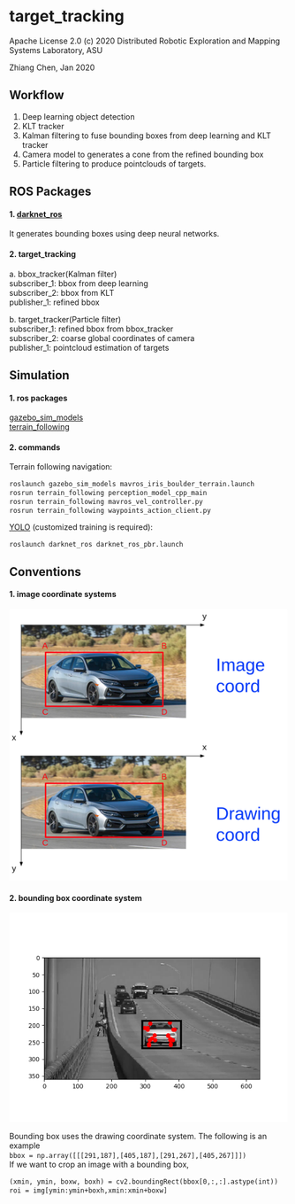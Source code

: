 # target_tracking
Apache License 2.0 (c) 2020 Distributed Robotic Exploration and Mapping Systems Laboratory, ASU

Zhiang Chen, Jan 2020

## Workflow
1. Deep learning object detection
2. KLT tracker
3. Kalman filtering to fuse bounding boxes from deep learning and KLT tracker
4. Camera model to generates a cone from the refined bounding box
5. Particle filtering to produce pointclouds of targets.

## ROS Packages
#### 1. [darknet_ros](https://github.com/leggedrobotics/darknet_ros)
It generates bounding boxes using deep neural networks.

#### 2. target_tracking
a. bbox_tracker(Kalman filter)  
subscriber_1: bbox from deep learning  
subscriber_2: bbox from KLT  
publisher_1: refined bbox  

b. target_tracker(Particle filter)  
subscriber_1: refined bbox from bbox_tracker  
subscriber_2: coarse global coordinates of camera  
publisher_1: pointcloud estimation of targets

## Simulation
#### 1. ros packages
[gazebo_sim_models](https://github.com/ZhiangChen/ros_vision)  
[terrain_following](https://github.com/ZhiangChen/ros_vision/tree/vel_control/terrain_following)  
#### 2. commands
Terrain following navigation:  
```
roslaunch gazebo_sim_models mavros_iris_boulder_terrain.launch  
rosrun terrain_following perception_model_cpp_main
rosrun terrain_following mavros_vel_controller.py
rosrun terrain_following waypoints_action_client.py
```
[YOLO](https://github.com/leggedrobotics/darknet_ros) (customized training is required):  
```
roslaunch darknet_ros darknet_ros_pbr.launch
```

## Conventions
#### 1. image coordinate systems
![image_coord.png](./img/coord_sys.png)


#### 2. bounding box coordinate system
![image_coord.png](./img/bbox_coord.png)

Bounding box uses the drawing coordinate system. The following is an example  
`bbox = np.array([[[291,187],[405,187],[291,267],[405,267]]])`  
If we want to crop an image with a bounding box,  
```buildoutcfg
(xmin, ymin, boxw, boxh) = cv2.boundingRect(bbox[0,:,:].astype(int))
roi = img[ymin:ymin+boxh,xmin:xmin+boxw]
```
